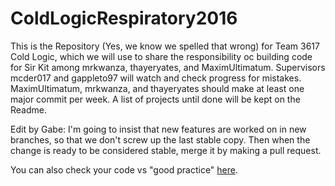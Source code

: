 # ColdLogicRespiratory2016
This is the Repository (Yes, we know we spelled that wrong) for Team 3617 Cold Logic, which we will use to share the responsibility oc building code for Sir Kit among mrkwanza, thayeryates, and MaximUltimatum. Supervisors mcder017 and gappleto97 will watch and check progress for mistakes. MaximUltimatum, mrkwanza, and thayeryates should make at least one major commit per week. A list of projects until done will be kept on the Readme.

Edit by Gabe: I'm going to insist that new features are worked on in new branches, so that we don't screw up the last stable copy. Then when the change is ready to be considered stable, merge it by making a pull request.

You can also check your code vs "good practice" [here](https://codeclimate.com/github/MaximUltimatum/ColdLogicRespiratory2016).
